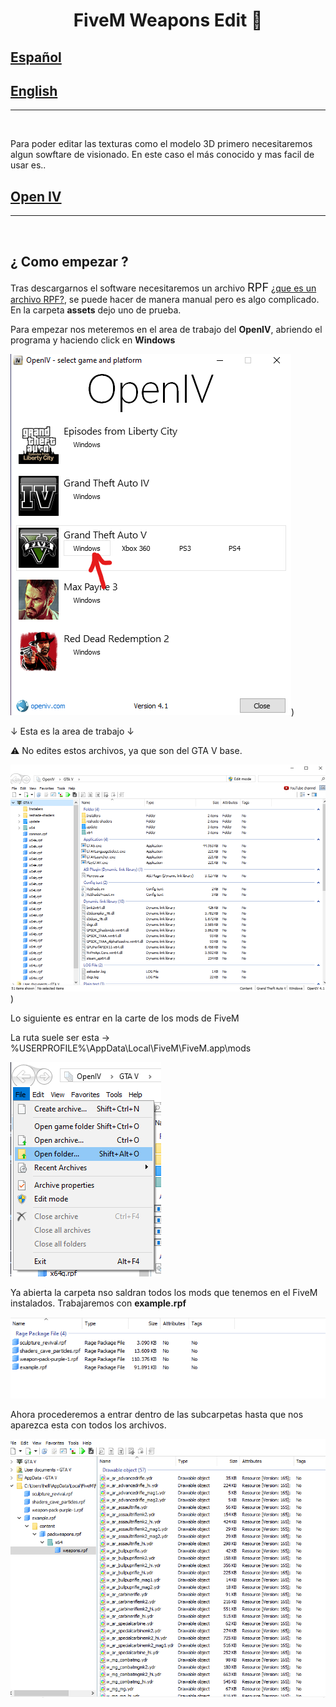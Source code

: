 <h1 align="center">FiveM Weapons Edit 🔫</h1>


## [Español]()

## [English]()

---

<br>

Para poder editar las texturas como el modelo 3D primero necesitaremos algun sowftare de visionado. En este caso el más conocido y mas facil de usar es..

## [Open IV](https://openiv.com/)

---
<br>

## ¿ Como empezar ?


Tras descargarnos el software necesitaremos un archivo <span style="font-size:1.3em">RPF</span> [¿que es un archivo RPF?](https://filext.com/es/extension-de-archivo/RPF), se puede hacer de manera manual pero es algo complicado. En la carpeta **assets** dejo uno de prueba.

Para empezar nos meteremos en el area de trabajo del **OpenIV**, abriendo el programa y haciendo click en **Windows**

![open image](assets/img/img1.png))

↓ Esta es la area de trabajo ↓

⚠ No edites estos archivos, ya que son del GTA V base.

![open image](assets/img/img2.png))

Lo siguiente es entrar en la carte de los mods de FiveM

La ruta suele ser esta → %USERPROFILE%\AppData\Local\FiveM\FiveM.app\mods

![open image](assets/img/img3.png)

Ya abierta la carpeta nso saldran todos los mods que tenemos en el FiveM instalados. Trabajaremos con **example.rpf**

![open image](assets/img/img4.png)

Ahora procederemos a entrar dentro de las subcarpetas hasta que nos aparezca esta con todos los archivos.

![open image](assets/img/img5.png)